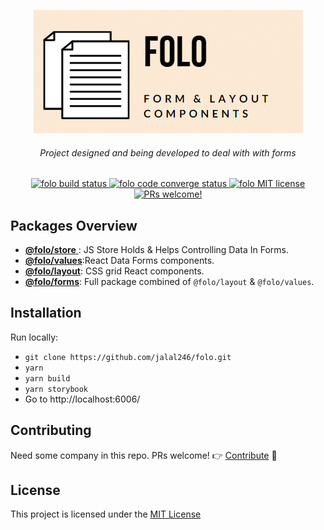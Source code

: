 <p align="center">
  <img src="https://raw.githubusercontent.com/jalal246/folo/master/FOLO-sm.png" alt="folo live example" />
</p>

<h6 align="center">
Project designed and being developed to deal with with forms
</h6>

<p align="center">
<a href="https://github.com/jalal246/folo">
  <img src="https://img.shields.io/github/workflow/status/jalal246/folo/CI" alt="folo build status" />
</a>
<a href="https://codecov.io/gh/jalal246/folo">
  <img src="https://img.shields.io/codecov/c/github/jalal246/folo.svg" alt="folo code converge status" />
</a>
<a href="https://github.com/jalal246/folo/blob/master/LICENSE">
  <img src="https://img.shields.io/github/license/mashape/apistatus.svg" alt="folo MIT license" />
</a>
<a href="https://github.com/jalal246/folo/pulls">
  <img src="https://img.shields.io/badge/PRs-welcome-brightgreen.svg" alt="PRs welcome!" />
</a>
</p>

## Packages Overview

- [**@folo/store** ](https://github.com/jalal246/folo/tree/master/packages/folo-values): JS Store Holds & Helps Controlling Data In Forms.
- [**@folo/values**](https://github.com/jalal246/folo/tree/master/packages/folo-values):React Data Forms components.
- [**@folo/layout**](https://github.com/jalal246/folo/tree/master/packages/folo-layout):
  CSS grid React components.
- [**@folo/forms**](https://github.com/jalal246/folo/tree/master/packages/folo-forms): Full package combined of `@folo/layout` & `@folo/values`.

## Installation

Run locally:

- `git clone https://github.com/jalal246/folo.git`
- `yarn`
- `yarn build`
- `yarn storybook`
- Go to http://localhost:6006/

## Contributing

Need some company in this repo. PRs welcome! :point_right: [Contribute](CONTRIBUTING.md) :blue_heart:

## License

This project is licensed under the [MIT License](https://github.com/jalal246/folo/blob/master/LICENSE)
